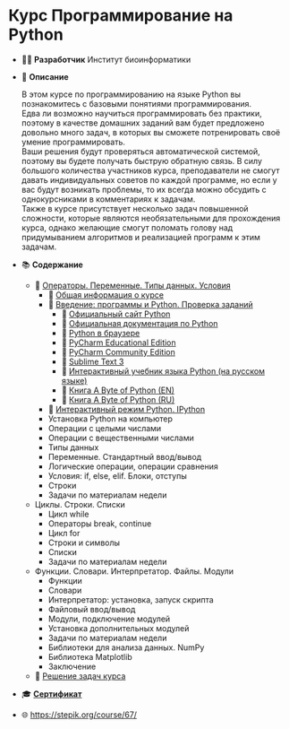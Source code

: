 # Курс Программирование на Python

* :man_technologist: **Разработчик** Институт биоинформатики 

* :memo: **Описание**

	В этом курсе по программированию на языке Python вы познакомитесь с базовыми понятиями программирования.  
Едва ли возможно научиться программировать без практики, поэтому в качестве домашних заданий вам будет предложено довольно много задач, в которых вы сможете потренировать своё умение программировать.  
Ваши решения будут проверяться автоматической системой, поэтому вы будете получать быструю обратную связь. В силу большого количества участников курса, преподаватели не смогут давать индивидуальных советов по каждой программе, но если у вас будут возникать проблемы, то их всегда можно обсудить с однокурсниками в комментариях к задачам.  
Также в курсе присутствует несколько задач повышенной сложности, которые являются необязательными для прохождения курса, однако желающие смогут поломать голову над придумыванием алгоритмов и реализацией программ к этим задачам.

* :books: **Содержание**
	* :green_book: [Операторы. Переменные. Типы данных. Условия](https://onedrive.live.com/?authkey=%21AGzgO67ZttTN6do&cid=334D0964A644C8BA&id=334D0964A644C8BA%211135171&parId=334D0964A644C8BA%211135161&o=OneUp)
		* :green_book: [Общая информация о курсе](https://onedrive.live.com/?cid=334D0964A644C8BA&id=334D0964A644C8BA%211135198&parId=334D0964A644C8BA%211135161&o=OneUp)
		* :green_book: [Введение: программы и Python. Проверка заданий](https://onedrive.live.com/?cid=334D0964A644C8BA&id=334D0964A644C8BA%211135206&parId=334D0964A644C8BA%211135161&o=OneUp)
			* :blue_book: [Официальный сайт Python](https://www.python.org/)
			* :blue_book: [Официальная документация по Python](https://docs.python.org/3/)
			* :blue_book: [Python в браузере](https://trinket.io/python/41462f0f16)
			* :blue_book: [PyCharm Educational Edition](https://www.jetbrains.com/pycharm-educational/)
			* :blue_book: [PyCharm Community Edition](https://www.jetbrains.com/pycharm/)
			* :blue_book: [Sublime Text 3](http://www.sublimetext.com/3)
			* :blue_book: [Интерактивный учебник языка Python (на русском языке)](http://pythontutor.ru/)
			* :blue_book: [Книга A Byte of Python (EN)](http://www.swaroopch.com/notes/python/)
			* :blue_book: [Книга A Byte of Python (RU)](http://wombat.org.ua/AByteOfPython/)
		* :green_book: [Интерактивный режим Python. IPython](https://onedrive.live.com/?cid=334D0964A644C8BA&id=334D0964A644C8BA%211135210&parId=334D0964A644C8BA%211135161&o=OneUp)
		* Установка Python на компьютер
		* Операции с целыми числами
		* Операции с вещественными числами
		* Типы данных
		* Переменные. Стандартный ввод/вывод
		* Логические операции, операции сравнения
		* Условия: if, else, elif. Блоки, отступы
		* Строки
		* Задачи по материалам недели
	* Циклы. Строки. Списки
		* Цикл while
		* Операторы break, continue
		* Цикл for
		* Строки и символы
		* Списки
		* Задачи по материалам недели
	* Функции. Словари. Интерпретатор. Файлы. Модули
		* Функции
		* Словари
		* Интерпретатор: установка, запуск скрипта
		* Файловый ввод/вывод
		* Модули, подключение модулей
		* Установка дополнительных модулей
		* Задачи по материалам недели
		* Библиотеки для анализа данных. NumPy
		* Библиотека Matplotlib
		* Заключение
	* :closed_book: [Решение задач курса](https://github.com/pilyay/python-programming-course-by-bioinformatics-institute/blob/master/python-programming.ipynb)
	
* :mortar_board: [**Сертификат**](https://github.com/pilyay/python-programming-course-by-bioinformatics-institute/blob/master/certificate.pdf)

* :globe_with_meridians: <https://stepik.org/course/67/>
